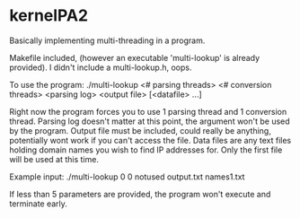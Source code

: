 # kernelPA2
Basically implementing multi-threading in a program.

Makefile included, (however an executable 'multi-lookup' is already provided).
I didn't include a multi-lookup.h, oops.

To use the program:
./multi-lookup <# parsing threads> <# conversion threads> \<parsing log\> \<output file\> \[\<datafile\> ...\]
  
Right now the program forces you to use 1 parsing thread and 1 conversion thread.
Parsing log doesn't matter at this point, the argument won't be used by the program.
Output file must be included, could really be anything, potentially wont work if you can't access the file.
Data files are any text files holding domain names you wish to find IP addresses for. Only the first file will be used at this time.

Example input:
./multi-lookup 0 0 notused output.txt names1.txt

If less than 5 parameters are provided, the program won't execute and terminate early.

